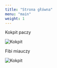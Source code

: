 ```yaml
---
title: "Strona główna"
menu: "main"
weight: 1
---
```


Kokpit paczy

![Kokpit](media/kokpit.jpg)

Fibi miauczy

![Kokpit](media/fibi.jpg)